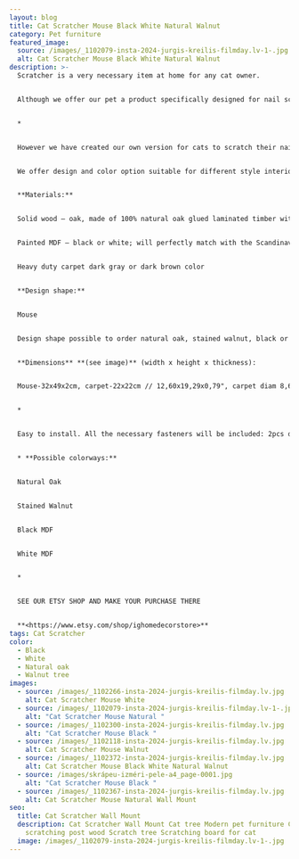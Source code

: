 ```yaml
---
layout: blog
title: Cat Scratcher Mouse Black White Natural Walnut
category: Pet furniture
featured_image:
  source: /images/_1102079-insta-2024-jurgis-kreilis-filmday.lv-1-.jpg
  alt: Cat Scratcher Mouse Black White Natural Walnut
description: >-
  Scratcher is a very necessary item at home for any cat owner.


  Although we offer our pet a product specifically designed for nail scratching, the paw still slips and the nails get caught in the side of the sofa, the carpet or the window frame:)


  *


  However we have created our own version for cats to scratch their nails. Our idea is that the scratcher should not only serve the nails well, but also be aesthetic so that the owner of the house is pleasant to look at it.


  We offer design and color option suitable for different style interiors. 2 ways of use - mounted on the wall or placed on the floor. Your cat has the right to choose:)


  **Materials:**


  Solid wood – oak, made of 100% natural oak glued laminated timber with lacquer finish or stained walnut color. Due to the natural diversity of wood, each piece has a unique texture. The applied black filler in places of knots, cracks, and other natural defects, make the item look slightly rustic.


  Painted MDF – black or white; will perfectly match with the Scandinavian minimalistic interior design!


  Heavy duty carpet dark gray or dark brown color


  **Design shape:**


  Mouse


  Design shape possible to order natural oak, stained walnut, black or white color.


  **Dimensions** **(see image)** (width x height x thickness):


  Mouse-32x49x2cm, carpet-22x22cm // 12,60x19,29x0,79", carpet diam 8,66"


  *


  Easy to install. All the necessary fasteners will be included: 2pcs dowels, 2 screws to hang, 2 pcs anti slip rubber pods if use on the floor.


  * **Possible colorways:**


  Natural Oak


  Stained Walnut 


  Black MDF


  White MDF


  *


  SEE OUR ETSY SHOP AND MAKE YOUR PURCHASE THERE


  **<https://www.etsy.com/shop/ighomedecorstore>**
tags: Cat Scratcher
color:
  - Black
  - White
  - Natural oak
  - Walnut tree
images:
  - source: /images/_1102266-insta-2024-jurgis-kreilis-filmday.lv.jpg
    alt: Cat Scratcher Mouse White
  - source: /images/_1102079-insta-2024-jurgis-kreilis-filmday.lv-1-.jpg
    alt: "Cat Scratcher Mouse Natural "
  - source: /images/_1102300-insta-2024-jurgis-kreilis-filmday.lv.jpg
    alt: "Cat Scratcher Mouse Black "
  - source: /images/_1102118-insta-2024-jurgis-kreilis-filmday.lv.jpg
    alt: Cat Scratcher Mouse Walnut
  - source: /images/_1102372-insta-2024-jurgis-kreilis-filmday.lv.jpg
    alt: Cat Scratcher Mouse Black White Natural Walnut
  - source: /images/skrápeu-izméri-pele-a4_page-0001.jpg
    alt: "Cat Scratcher Mouse Black "
  - source: /images/_1102367-insta-2024-jurgis-kreilis-filmday.lv.jpg
    alt: Cat Scratcher Mouse Natural Wall Mount
seo:
  title: Cat Scratcher Wall Mount
  description: Cat Scratcher Wall Mount Cat tree Modern pet furniture Cat
    scratching post wood Scratch tree Scratching board for cat
  image: /images/_1102079-insta-2024-jurgis-kreilis-filmday.lv-1-.jpg
---
```

